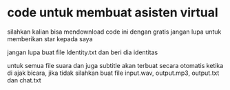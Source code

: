 # code untuk membuat asisten virtual
silahkan kalian bisa mendownload code ini dengan gratis jangan lupa untuk memberikan star kepada saya

jangan lupa buat file Identity.txt dan beri dia identitas

untuk semua file suara dan juga subtitle akan terbuat secara otomatis ketika di ajak bicara, jika tidak silahkan buat file input.wav, output.mp3, output.txt dan chat.txt

